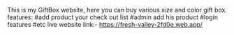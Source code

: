 This is my GiftBox website, here you can buy various size and color gift box.
features:
#add product your check out list
#admin add his product
#login features
#etc
live website link:- https://fresh-valley-2fd0e.web.app/
